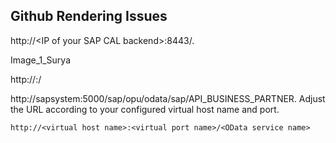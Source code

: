 ## Github Rendering Issues

http://<IP of your SAP CAL backend\>:8443/.

Image_1_Surya

http://<virtual host name>:<virtual port name>/<OData service name>

  
http://sapsystem:5000/sap/opu/odata/sap/API_BUSINESS_PARTNER. Adjust the URL according to your configured virtual host name and port.
  
`http://<virtual host name>:<virtual port name>/<OData service name>`
